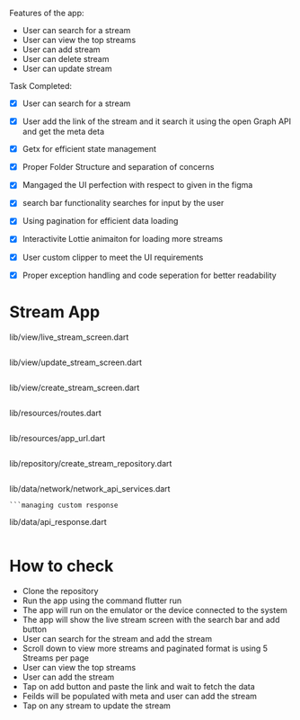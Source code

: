 <!-- create readme for fucntionality of my app -->
Features of the app:
- User can search for a stream 
- User can view the top streams
- User can add stream
- User can delete stream
- User can update stream

Task Completed:
- [x] User can search for a stream
- [x] User add the link of the stream and it search it using the open Graph API and get the meta deta
- [x] Getx for efficient state management
- [x] Proper Folder Structure and separation of concerns
- [x] Mangaged the UI perfection with respect to given in the figma
- [x] search bar functionality searches for input by the user
- [x] Using pagination for efficient data loading
- [x] Interactivite Lottie animaiton for loading more streams
- [x] User custom clipper to meet the UI requirements
- [x] Proper exception handling and code seperation for better readability



# Stream App
lib/view/live_stream_screen.dart
```added the live stream screen for the user to view the live stream and search bar to search for the stream and add button to add stream
```
lib/view/update_stream_screen.dart
```user can update the stream by clicking on the update button and dialog open on clicking the delete button 
```
lib/view/create_stream_screen.dart
```user paste the link and the api fetches the data and populate the feilds and user can add the stream
```

lib/resources/routes.dart
```added the routes for the app
```

lib/resources/app_url.dart
```added the constant app url for the app
```
lib/repository/create_stream_repository.dart
```fetch the data from the api using the NetworkApi class 
```
lib/data/network/network_api_services.dart
```implemented the network api services for the app and network api class implements an base class
```managing custom response 
```
lib/data/api_response.dart
```Handling the api response and creating custom Exceptions
```


# How to check
- Clone the repository
- Run the app using the command flutter run
- The app will run on the emulator or the device connected to the system
- The app will show the live stream screen with the search bar and add button
- User can search for the stream and add the stream
- Scroll down to view more streams and paginated format is using 5 Streams per page
- User can view the top streams
- User can add the stream
- Tap on add button and paste the link and wait to fetch the data
- Feilds will be populated with meta and user can add the stream
- Tap on any stream to update the stream



